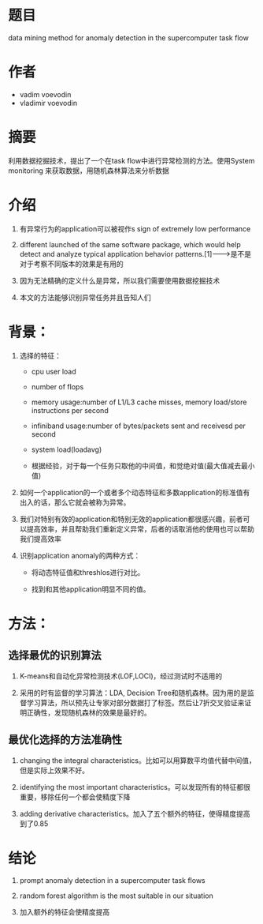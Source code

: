 # 题目

<p>data mining method for anomaly detection in the supercomputer task flow</p>

# 作者
- vadim voevodin
- vladimir voevodin

# 摘要

<p>利用数据挖掘技术，提出了一个在task flow中进行异常检测的方法。使用System monitoring 来获取数据，用随机森林算法来分析数据</p>

# 介绍

1. 有异常行为的application可以被视作s sign of extremely low performance

2. different launched of the same software package, which would help detect and analyze typical application behavior patterns.[1]--->是不是对于考察不同版本的效果是有用的

3. 因为无法精确的定义什么是异常，所以我们需要使用数据挖掘技术

4. 本文的方法能够识别异常任务并且告知人们

 

# 背景：

1. 选择的特征：
	- cpu user load

	- number of flops

	- memory usage:number of L1/L3 cache misses, memory load/store instructions per second

	- infiniband usage:number of bytes/packets sent and receivesd per second

	- system load(loadavg)
	- 根据经验，对于每一个任务只取他的中间值，和觉绝对值(最大值减去最小值)

2.  如何一个application的一个或者多个动态特征和多数application的标准值有出入的话，那么它就会被称为异常。

3. 我们对特别有效的application和特别无效的application都很感兴趣，前者可以提高效率，并且帮助我们重新定义异常，后者的话取消他的使用也可以帮助我们提高效率

4. 识别application anomaly的两种方式：

	- 将动态特征值和threshlos进行对比。

	- 找到和其他application明显不同的值。

 

# 方法：

## 选择最优的识别算法

1. K-means和自动化异常检测技术(LOF,LOCI)，经过测试时不适用的

2. 采用的时有监督的学习算法：LDA, Decision Tree和随机森林。因为用的是监督学习算法，所以预先让专家对部分数据打了标签。然后让7折交叉验证来证明正确性，发现随机森林的效果是最好的。

## 最优化选择的方法准确性

1. changing the integral characteristics。比如可以用算数平均值代替中间值，但是实际上效果不好。

2. identifying the most important characteristics。可以发现所有的特征都很重要，移除任何一个都会使精度下降

3. adding derivative characteristics。加入了五个额外的特征，使得精度提高到了0.85

 

# 结论

1. prompt anomaly detection in a supercomputer task flows

2. random forest algorithm is the most suitable in our situation

3. 加入额外的特征会使精度提高